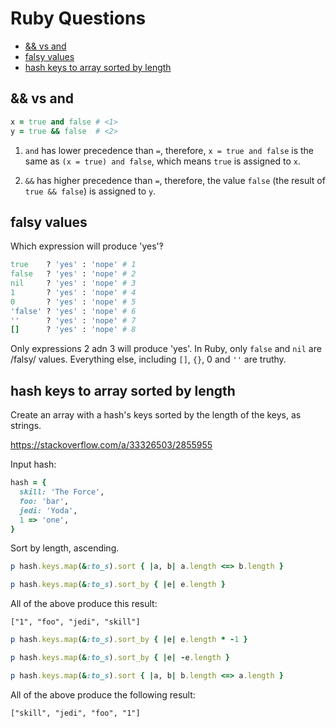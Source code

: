 # Ruby Questions

- [&& vs and](#vs-and)
- [falsy values](#-falsy-values)
- [hash keys to array sorted by length](#hash-keys-to-array-sorted-by-length)


## && vs and

```ruby
x = true and false # <1>
y = true && false  # <2>
```

1. `and` has lower precedence than `=`, therefore, `x = true and false` is the same as `(x = true) and false`, which means `true` is assigned to `x`.

2. `&&` has higher precedence than `=`, therefore, the value `false` (the result of `true && false`) is assigned to `y`.


## falsy values

Which expression will produce 'yes'‽

```ruby
true    ? 'yes' : 'nope' # 1
false   ? 'yes' : 'nope' # 2
nil     ? 'yes' : 'nope' # 3
1       ? 'yes' : 'nope' # 4
0       ? 'yes' : 'nope' # 5
'false' ? 'yes' : 'nope' # 6
''      ? 'yes' : 'nope' # 7
[]      ? 'yes' : 'nope' # 8
```

Only expressions 2 adn 3 will produce 'yes'. In Ruby, only `false` and `nil` are /falsy/ values. Everything else, including `[]`, `{}`, 0 and `''` are truthy.


## hash keys to array sorted by length

Create an array with a hash's keys sorted by the length of the keys, as strings.

https://stackoverflow.com/a/33326503/2855955

Input hash:

```ruby
hash = {
  skill: 'The Force',
  foo: 'bar',
  jedi: 'Yoda',
  1 => 'one',
}
```

Sort by length, ascending.

```ruby
p hash.keys.map(&:to_s).sort { |a, b| a.length <=> b.length }

p hash.keys.map(&:to_s).sort_by { |e| e.length }
```

All of the above produce this result:
```
["1", "foo", "jedi", "skill"]
```


```ruby
p hash.keys.map(&:to_s).sort_by { |e| e.length * -1 }

p hash.keys.map(&:to_s).sort_by { |e| -e.length }

p hash.keys.map(&:to_s).sort { |a, b| b.length <=> a.length }
```

All of the above produce the following result:
```
["skill", "jedi", "foo", "1"]
```
